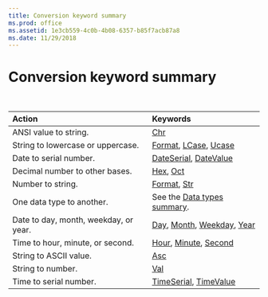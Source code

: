 ```yaml
---
title: Conversion keyword summary
ms.prod: office
ms.assetid: 1e3cb559-4c0b-4b08-6357-b85f7acb87a8
ms.date: 11/29/2018
---
```



# Conversion keyword summary

<br/>

|Action|Keywords|
|:-----|:-----|
|ANSI value to string.|[Chr](chr-function.md)|
|String to lowercase or uppercase.|[Format](format-function-visual-basic-for-applications.md), [LCase](lcase-function.md), [Ucase](ucase-function.md)|
|Date to serial number.|[DateSerial](dateserial-function.md), [DateValue](datevalue-function.md)|
|Decimal number to other bases.|[Hex](hex-function.md), [Oct](oct-function.md)|
|Number to string.|[Format](format-function-visual-basic-for-applications.md), [Str](str-function.md)|
|One data type to another.| See the [Data types summary](data-type-summary.md#convert-between-data-types).|
|Date to day, month, weekday, or year.|[Day](day-function.md), [Month](month-function.md), [Weekday](weekday-function.md), [Year](year-function.md)|
|Time to hour, minute, or second.|[Hour](hour-function.md), [Minute](minute-function.md), [Second](second-function.md)|
|String to ASCII value.|[Asc](asc-function.md)|
|String to number.|[Val](val-function.md)|
|Time to serial number.|[TimeSerial](timeserial-function.md), [TimeValue](timevalue-function.md)|

